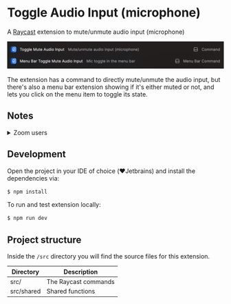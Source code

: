 # Toggle Audio Input (microphone)
A [Raycast](https://www.raycast.com/) extension to mute/unmute audio input (microphone)

![commands.png](media/commands.png)

The extension has a command to directly mute/unmute the audio input, but there's also a menu bar extension showing if it's either muted or not, and lets you click on the menu item to toggle its state.

## Notes
<details>
  <summary>Zoom users</summary>

You have to disable the "Automatically adjust microphone volume" in the audio settings otherwise Zoom will unmute the microphone everytime

<img src="media/zoom-automatic-audio.png" width=400  alt="Zoom audio settings"/>
</details>


## Development

Open the project in your IDE of choice (❤️Jetbrains) and install the dependencies via:

```bash
$ npm install
```

To run and test extension locally:

```bash
$ npm run dev
```

## Project structure

Inside the `/src` directory you will find the source files for this extension.

| Directory      | Description                                                   |
|----------------|---------------------------------------------------------------|
| src/           | The Raycast commands                                          |
| src/shared     | Shared functions                                              |

